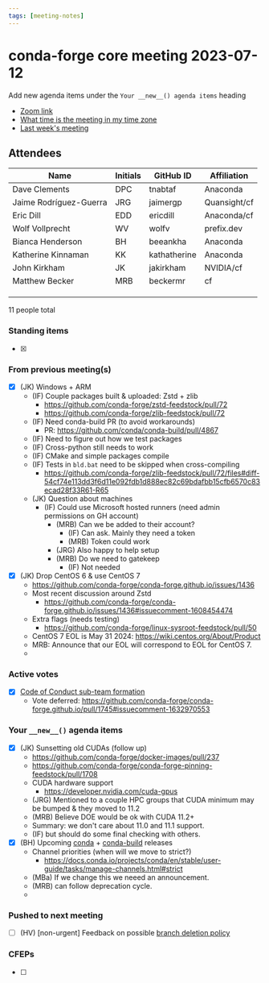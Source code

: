 ```yaml
---
tags: [meeting-notes]
---
```

# conda-forge core meeting 2023-07-12

Add new agenda items under the `Your __new__() agenda items` heading

- [Zoom link](https://zoom.us/j/9138593505?pwd=SWh3dE1IK05LV01Qa0FJZ1ZpMzJLZz09)
- [What time is the meeting in my time zone](https://dateful.com/convert/utc?t=5pm)
- [Last week's meeting](https://hackmd.io/#REPLACE_ME#)

## Attendees

| Name                    | Initials | GitHub ID        | Affiliation                 |
| ----------------------- | -------- | ---------------  | --------------------------- |
| Dave Clements           | DPC      | tnabtaf          | Anaconda                    |
| Jaime Rodríguez-Guerra  | JRG      | jaimergp         | Quansight/cf                |
| Eric Dill               | EDD      | ericdill         | Anaconda/cf                 |
| Wolf Vollprecht         | WV       | wolfv            | prefix.dev                  |
| Bianca Henderson        | BH       | beeankha         | Anaconda                    |
| Katherine Kinnaman      | KK       | kathatherine     | Anaconda                    |
| John Kirkham            | JK       | jakirkham        | NVIDIA/cf                   |
| Matthew Becker          | MRB      |  beckermr        | cf                          |
|                         |          |                  |                             |
|                         |          |                  |                             |
|                         |          |                  |                             |

11 people total

### Standing items

- [x]

### From previous meeting(s)

- [x] (JK) Windows + ARM
    - (IF) Couple packages built & uploaded: Zstd + zlib
      - https://github.com/conda-forge/zstd-feedstock/pull/72
      - https://github.com/conda-forge/zlib-feedstock/pull/72
    - (IF) Need conda-build PR (to avoid workarounds)
        - PR: https://github.com/conda/conda-build/pull/4867
    - (IF) Need to figure out how we test packages
    - (IF) Cross-python still needs to work
    - (IF) CMake and simple packages compile
    - (IF) Tests in `bld.bat` need to be skipped when cross-compiling
        - https://github.com/conda-forge/zlib-feedstock/pull/72/files#diff-54cf74e113dd3f6d11e092fdb1d888ec82c69bdafbb15cfb6570c83ecad28f33R61-R65
    - (JK) Question about machines
        - (IF) Could use Microsoft hosted runners (need admin permissions on GH account)
            - (MRB) Can we be added to their account?
                - (IF) Can ask. Mainly they need a token
                - (MRB) Token could work
            - (JRG) Also happy to help setup
            - (MRB) Do we need to gatekeep
                - (IF) Not needed
- [x] (JK) Drop CentOS 6 & use CentOS 7
    - https://github.com/conda-forge/conda-forge.github.io/issues/1436
    - Most recent discussion around Zstd
        - https://github.com/conda-forge/conda-forge.github.io/issues/1436#issuecomment-1608454474
    - Extra flags (needs testing)
        - https://github.com/conda-forge/linux-sysroot-feedstock/pull/50
    - CentOS 7 EOL is May 31 2024: https://wiki.centos.org/About/Product
    - MRB: Announce that our EOL will correspond to EOL for CentOS 7.
    - 

### Active votes

- [x] [Code of Conduct sub-team formation](https://github.com/conda-forge/conda-forge.github.io/pull/1745)
  - Vote deferred: https://github.com/conda-forge/conda-forge.github.io/pull/1745#issuecomment-1632970553

### Your `__new__()` agenda items

- [x] (JK) Sunsetting old CUDAs (follow up)
    - https://github.com/conda-forge/docker-images/pull/237
    - https://github.com/conda-forge/conda-forge-pinning-feedstock/pull/1708
    - CUDA hardware support
        - https://developer.nvidia.com/cuda-gpus
    - (JRG) Mentioned to a couple HPC groups that CUDA minimum may be bumped & they moved to 11.2
    - (MRB) Believe DOE would be ok with CUDA 11.2+
    - Summary: we don't care about 11.0 and 11.1 support.
    - (IF) but should do some final checking with others.
- [x] (BH) Upcoming [conda](https://github.com/conda/conda/issues/12849) + [conda-build](https://github.com/conda/conda-build/issues/4926) releases
    - Channel priorities (when will we move to strict?)
        - https://docs.conda.io/projects/conda/en/stable/user-guide/tasks/manage-channels.html#strict
    - (MBa) If we change this we neeed an announcement.
    - (MRB) can follow deprecation cycle.
    - 

### Pushed to next meeting

- [ ] (HV) [non-urgent] Feedback on possible [branch deletion policy](https://github.com/conda-forge/conda-forge.github.io/issues/1972)

### CFEPs

- [ ]
